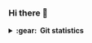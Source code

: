 ### Hi there 👋

<!--
**FarFarHmzjvrn/FarFarHmzjvrn** is a ✨ _special_ ✨ repository because its `README.md` (this file) appears on your GitHub profile.

Here are some ideas to get you started:

- 🔭 I’m currently working on ...
- 🌱 I’m currently learning ...
- 👯 I’m looking to collaborate on ...
- 🤔 I’m looking for help with ...
- 💬 Ask me about ...
- 📫 How to reach me: ...
- 😄 Pronouns: ...
- ⚡ Fun fact: ...
-->

















<details close="false">
  <summary><b>:gear: &nbsp;Git statistics</b></summary>

 ![](./profile-3d-contrib/profile-night-rainbow.svg)
 
  <div align="center">
  <img height="150px" src="https://github-readme-stats.vercel.app/api?username=FarFarHmzjvrn&show_icons=true&theme=highcontrast" />
  <img height="150px" src="https://github-readme-stats.vercel.app/api/top-langs/?username=FarFarHmzjvrn&hide=html&layout=compact&theme=highcontrast" />
 </div>
 
 
 </details>

